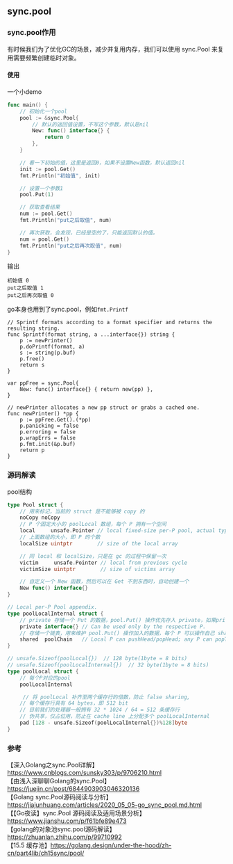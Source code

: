 ## sync.pool

### sync.pool作用

有时候我们为了优化GC的场景，减少并复用内存，我们可以使用 sync.Pool 来复用需要频繁创建临时对象。 

#### 使用

一个小demo

```go
func main() {
	// 初始化一个pool
	pool := &sync.Pool{
		// 默认的返回值设置，不写这个参数，默认是nil
		New: func() interface{} {
			return 0
		},
	}

	// 看一下初始的值，这里是返回0，如果不设置New函数，默认返回nil
	init := pool.Get()
	fmt.Println("初始值", init)

	// 设置一个参数1
	pool.Put(1)

	// 获取查看结果
	num := pool.Get()
	fmt.Println("put之后取值", num)

	// 再次获取，会发现，已经是空的了，只能返回默认的值。
	num = pool.Get()
	fmt.Println("put之后再次取值", num)
}
```

输出

```
初始值 0
put之后取值 1
put之后再次取值 0
```

go本身也用到了sync.pool，例如`fmt.Printf`


```
// Sprintf formats according to a format specifier and returns the resulting string.
func Sprintf(format string, a ...interface{}) string {
	p := newPrinter()
	p.doPrintf(format, a)
	s := string(p.buf)
	p.free()
	return s
}

var ppFree = sync.Pool{
	New: func() interface{} { return new(pp) },
}

// newPrinter allocates a new pp struct or grabs a cached one.
func newPrinter() *pp {
	p := ppFree.Get().(*pp)
	p.panicking = false
	p.erroring = false
	p.wrapErrs = false
	p.fmt.init(&p.buf)
	return p
}
```

### 源码解读

pool结构

```go
type Pool struct {
    // 用来标记，当前的 struct 是不能够被 copy 的
    noCopy noCopy
    // P 个固定大小的 poolLocal 数组，每个 P 拥有一个空间
    local     unsafe.Pointer // local fixed-size per-P pool, actual type is [P]poolLocal
    // 上面数组的大小，即 P 的个数
    localSize uintptr        // size of the local array

    // 同 local 和 localSize，只是在 gc 的过程中保留一次
    victim     unsafe.Pointer // local from previous cycle
    victimSize uintptr        // size of victims array

    // 自定义一个 New 函数，然后可以在 Get 不到东西时，自动创建一个
    New func() interface{}
}
```

```go
// Local per-P Pool appendix.
type poolLocalInternal struct {
    // private 存储一个 Put 的数据，pool.Put() 操作优先存入 private，如果private有信息，才会存入 shared
    private interface{} // Can be used only by the respective P.
    // 存储一个链表，用来维护 pool.Put() 操作加入的数据，每个 P 可以操作自己 shared 链表中的头部，而其他的 P 在用完自己的 shared 时，可能会来偷数据，从而操作链表的尾部
    shared  poolChain   // Local P can pushHead/popHead; any P can popTail.
}
```

```go
// unsafe.Sizeof(poolLocal{})  // 128 byte(1byte = 8 bits)
// unsafe.Sizeof(poolLocalInternal{})  // 32 byte(1byte = 8 bits)
type poolLocal struct {
    // 每个P对应的pool
    poolLocalInternal

     // 将 poolLocal 补齐至两个缓存行的倍数，防止 false sharing,
    // 每个缓存行具有 64 bytes，即 512 bit
    // 目前我们的处理器一般拥有 32 * 1024 / 64 = 512 条缓存行
    // 伪共享，仅占位用，防止在 cache line 上分配多个 poolLocalInternal
    pad [128 - unsafe.Sizeof(poolLocalInternal{})%128]byte
}
```


### 参考
【深入Golang之sync.Pool详解】https://www.cnblogs.com/sunsky303/p/9706210.html  
【由浅入深聊聊Golang的sync.Pool】https://juejin.cn/post/6844903903046320136   
【Golang sync.Pool源码阅读与分析】https://jiajunhuang.com/articles/2020_05_05-go_sync_pool.md.html  
【【Go夜读】sync.Pool 源码阅读及适用场景分析】https://www.jianshu.com/p/f61bfe89e473  
【golang的对象池sync.pool源码解读】https://zhuanlan.zhihu.com/p/99710992  
【15.5 缓存池】https://golang.design/under-the-hood/zh-cn/part4lib/ch15sync/pool/  

